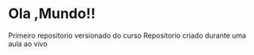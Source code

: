 # Ola ,Mundo!!
 Primeiro repositorio versionado do curso
Repositorio criado durante uma aula ao vivo

